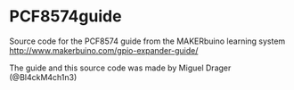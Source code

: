 # PCF8574guide
Source code for the PCF8574 guide from the MAKERbuino learning system
http://www.makerbuino.com/gpio-expander-guide/

The guide and this source code was made by Miguel Drager (@Bl4ckM4ch1n3)
